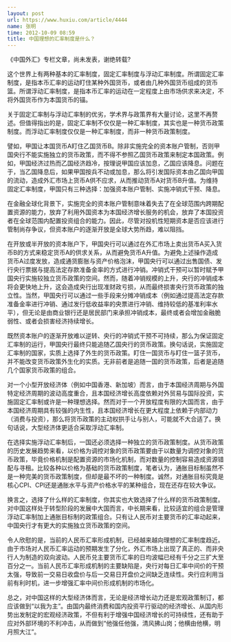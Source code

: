 ```yaml
---
layout: post
url: https://www.huxiu.com/article/4444
name: 张明
time: 2012-10-09 08:59
title: 中国理想的汇率制度是什么？
---
```

《中国外汇》专栏文章，尚未发表，谢绝转载?

这个世界上有两种基本的汇率制度，固定汇率制度与浮动汇率制度。所谓固定汇率制度，是指本币汇率的运动盯住某种外国货币，或者由几种外国货币组成的货币篮。所谓浮动汇率制度，是指本币汇率的运动在一定程度上由市场供求来决定，不将外国货币作为本国货币的锚。

关于固定汇率制与浮动汇率制的优劣，学术界与政策界有大量讨论，这里不再赘述。但值得指出的是，固定汇率制不仅仅是一种汇率制度，其实也是一种货币政策制度。而浮动汇率制度仅仅是一种汇率制度，而非一种货币政策制度。

譬如，甲国让本国货币A盯住乙国货币B。除非实施完全的资本账户管制，否则甲国央行不能实施独立的货币政策，而不得不参照乙国货币政策来制定本国政策。例如，甲国经济过热而乙国经济趋冷，按理说甲国应该加息，乙国应该降息。问题在于，当乙国降息后，如果甲国按兵不动或加息，那么将引发国际资本由乙国向甲国的流动，造成外汇市场上货币A供不应求，从而推动货币A对货币B升值。为维持固定汇率制度，甲国只有三种选择：加强资本账户管制、实施冲销式干预、降息。

在金融全球化背景下，实施完全的资本账户管制意味着失去了在全球范围内跨期配置资源的能力，放弃了利用外国资本为本国经济增长服务的机会，放弃了本国投资者在全球范围内配置投资组合的能力。因此，尽管对投机性短期资本是否应该进行管制尚存争议，但资本账户的逐渐开放是全球大势所趋，难以阻挡。

在开放或半开放的资本账户下，甲国央行可以通过在外汇市场上卖出货币A买入货币B的方式来稳定货币A的供求关系，从而避免货币A升值。为避免上述操作造成货币A过度发放，造成通货膨胀与资产价格泡沫，甲国央行可以通过出售国债、发行央行票据与提高法定存款准备金率的方式进行冲销。冲销式干预可以暂时赋予甲国央行实施较独立货币政策的空间。然而，随着冲销规模的上升，央行的冲销成本将会更快地上升，这会造成央行出现准财政亏损，从而最终损害央行货币政策的独立性。当然，甲国央行可以通过一些手段来分摊冲销成本（例如通过提高法定存款准备金率进行冲销、通过发行低收益率的央票进行冲销、维持较低的基准利率水平），但无论是由商业银行还是居民部门来承担冲销成本，最终或者会增加金融脆弱性、或者会损害经济持续增长。

既然资本账户的逐渐开放难以逆转、央行的冲销式干预不可持续，那么为保证固定汇率制的运行，甲国央行最终只能追随乙国央行的货币政策。换句话说，实施固定汇率制的国家，实质上选择了外生的货币政策。盯住一国货币与盯住一篮子货币，并不能改变货币政策外生化的实质。无非前者是追随一国的货币政策，后者是追随几个国家货币政策的组合。

对一个小型开放经济体（例如中国香港、新加坡）而言，由于本国经济周期与外国特定经济周期的波动高度重合，且本国经济增长高度依赖对外贸易与国际投资，实施固定汇率制或许是一种理想选择。然而对于一个开放程度有限的大国而言，由于本国经济周期具有较强的内生性，且本国经济增长在更大程度上依赖于内部动力（消费与投资），那么将货币政策的主动权拱手让与别人，可能就不大合适了。换句话说，大型经济体更适合采取浮动汇率制。

在选择实施浮动汇率制后，一国还必须选择一种独立的货币政策制度。从货币政策的历史发展趋势来看，以价格为调控对象的货币政策要由于以数量为调控对象的货币政策，毕竟价格机制是配置资源的市场化机制，而对数量的控制容易造成资源错配与寻租。比较各种以价格为基础的货币政策制度，笔者认为，通胀目标制虽然不是一种完美的货币政策制度，但却是最不坏的一种制度。诚然，对通胀目标究竟是核心CPI、CPI还是通胀水平与资产价格水平的某种组合，现在还存在较大争议。

换言之，选择了什么样的汇率制度，你其实也大致选择了什么样的货币政策制度。对中国这样处于转型阶段的发展中大国而言，中长期来看，比较适宜的组合是管理浮动汇率制加上通胀目标制的政策组合。只有让人民币对主要货币的汇率动起来，中国央行才有更大的实施独立货币政策的空间。

令人欣慰的是，当前的人民币汇率形成机制，已经越来越向理想的汇率制度趋近。由于市场对人民币汇率运动的预期发生了分化，外汇市场上出现了真正的、而非央行人为制造的双向波动。人民币兑主要货币汇率的日均波幅已经有千分之三扩大至百分之一。当前人民币汇率形成机制的主要缺陷是，央行对每日汇率中间价的干预太强，导致前一交易日收盘价与后一交易日开盘价之间缺乏连续性。央行应利用当前有利时机，进一步增强汇率中间价形成机制的市场化。

总之，对中国这样的大型经济体而言，无论是经济增长动力还是宏观政策制订，都应该做到“以我为主”。由国内最终消费和国内投资平行驱动的经济增长、从国内形势出发制定的宏观经济政策，不但有利于增强中国经济增长的可持续性，还有助于应对外部环境的不利冲击，从而做到“他强任他强，清风拂山岗；他横由他横，明月照大江”。

